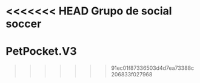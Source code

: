 <<<<<<< HEAD
Grupo de social soccer
=======
# PetPocket.V3
>>>>>>> 91ec01f87336503d4d7ea73388c206833f027968
